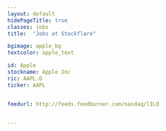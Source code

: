 ```yaml
---
layout: default
hidePageTitle: true
classes: jobs
title:  "Jobs at Stockflare"

bgimage: apple_bg
textcolor: apple_text

id: Apple
stockname: Apple Inc
ric: AAPL.O
ticker: AAPL


feedurl: http://feeds.feedburner.com/nasdaq/lILO


---
```

